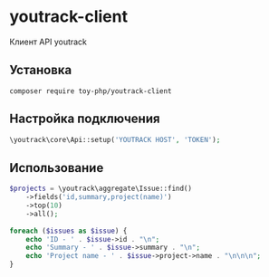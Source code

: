 # youtrack-client
Клиент API youtrack


## Установка

```
composer require toy-php/youtrack-client
```

## Настройка подключения

```php
\youtrack\core\Api::setup('YOUTRACK HOST', 'TOKEN');
```

## Использование

```php
$projects = \youtrack\aggregate\Issue::find()
    ->fields('id,summary,project(name)')
    ->top(10)
    ->all();
    
foreach ($issues as $issue) {
    echo 'ID - ' . $issue->id . "\n";
    echo 'Summary - ' . $issue->summary . "\n";
    echo 'Project name - ' . $issue->project->name . "\n\n\n";
}    
```

